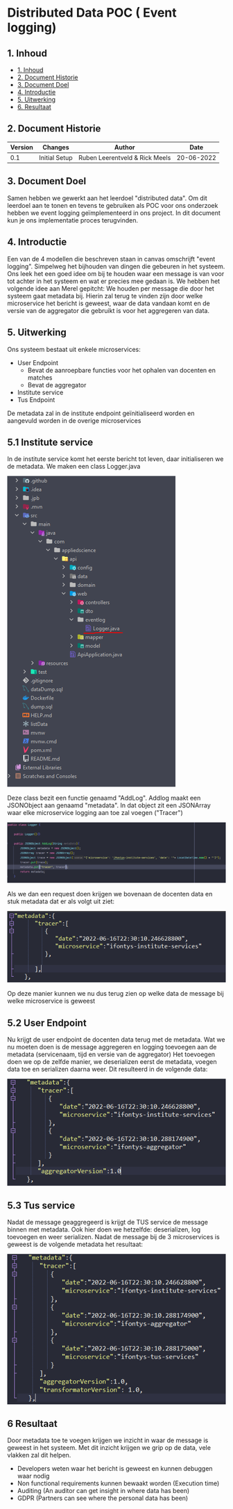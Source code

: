 
# Distributed Data POC ( Event logging)

## 1. Inhoud
- [1. Inhoud](#1-inhoud)
- [2. Document Historie](#2-document-historie)
- [3. Document Doel](#3-document-doel)
- [4. Introductie](#4-introductie)
- [5. Uitwerking](#5-uitwerking)
- [6. Resultaat](#6-resultaat)


## 2. Document Historie
| Version | Changes       | Author                         | Date       |
|---------|---------------|--------------------------------|------------|
| 0.1     | Initial Setup | Ruben Leerentveld & Rick Meels | 20-06-2022 | 


## 3. Document Doel
Samen hebben we gewerkt aan het leerdoel "distributed data". 
Om dit leerdoel aan te tonen en tevens te gebruiken als POC voor ons onderzoek hebben we event logging geïmplementeerd in ons project.
In dit document kun je ons implementatie proces terugvinden.

## 4. Introductie
Een van de 4 modellen die beschreven staan in canvas omschrijft "event logging". Simpelweg het bijhouden van dingen die gebeuren in het systeem.
Ons leek het een goed idee om bij te houden waar een message is van voor tot achter in het systeem en wat er precies mee gedaan is.
We hebben het volgende idee aan Merel gepitcht:
We houden per message die door het systeem gaat metadata bij. Hierin zal terug te vinden zijn door welke microservice het bericht is geweest, waar de data vandaan komt en de versie van de aggregator die gebruikt is voor het aggregeren van data.


## 5. Uitwerking
Ons systeem bestaat uit enkele microservices:
- User Endpoint
  - Bevat de aanroepbare functies voor het ophalen van docenten en matches
  - Bevat de aggregator
- Institute service
- Tus Endpoint

De metadata zal in de institute endpoint geïnitialiseerd worden en aangevuld worden in de overige microservices

## 5.1 Institute service
In de institute service komt het eerste bericht tot leven, daar initialiseren we de metadata.
We maken een class Logger.java

![project-tree](./images/project-tree.png)

Deze class bezit een functie genaamd "AddLog".
Addlog maakt een JSONObject aan genaamd "metadata". In dat object zit een JSONArray waar elke microservice logging aan toe zal voegen ("Tracer")

![addlog-class](./images/addlog-class.png)

Als we dan een request doen krijgen we bovenaan de docenten data en stuk metadata dat er als volgt uit ziet:

![metadata1](./images/metadata1.PNG)

Op deze manier kunnen we nu dus terug zien op welke data de message bij welke microservice is geweest

## 5.2 User Endpoint
Nu krijgt de user endpoint de docenten data terug met de metadata.
Wat we nu moeten doen is de message aggregeren en logging toevoegen aan de metadata (servicenaam, tijd en versie van de aggregator)
Het toevoegen doen we op de zelfde manier, we deserializen eerst de metadata, voegen data toe en serializen daarna weer.
Dit resulteerd in de volgende data:

![metadata2](./images/metadata2.PNG)

## 5.3 Tus service

Nadat de message geaggregeerd is krijgt de TUS service de message binnen met metadata.
Ook hier doen we hetzelfde: deserializen, log toevoegen en weer serializen.
Nadat de message bij de 3 microservices is geweest is de volgende metadata het resultaat:

![metadata3](./images/metadata3.PNG)

## 6 Resultaat
Door metadata toe te voegen krijgen we inzicht in waar de message is geweest in het systeem.
Met dit inzicht krijgen we grip op de data, vele vlakken zal dit helpen.
- Developers weten waar het bericht is geweest en kunnen debuggen waar nodig
- Non functional requirements kunnen bewaakt worden (Execution time)
- Auditing (An auditor can get insight in where data has been)
- GDPR (Partners can see where the personal data has been)